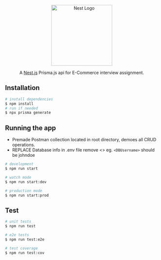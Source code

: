 <p align="center">
  <a href="http://nestjs.com/" target="blank"><img src="https://nestjs.com/img/logo-small.svg" width="200" alt="Nest Logo" /></a>
</p>

[circleci-image]: https://img.shields.io/circleci/build/github/nestjs/nest/master?token=abc123def456
[circleci-url]: https://circleci.com/gh/nestjs/nest

  <p align="center">A <a href="http://nodejs.org" target="_blank">Nest.js</a> Prisma.js api for E-Commerce interview assignment.</p>
    <p align="center">

## Installation

```bash
# install dependencies
$ npm install
# run if needed
$ npx prisma generate
```

## Running the app

- Premade Postman collection located in root directory, demoes all CRUD operations.
- REPLACE Database info in .env file remove <> eg. ```<DBUsername>``` should be johndoe

```bash
# development
$ npm run start

# watch mode
$ npm run start:dev

# production mode
$ npm run start:prod
```

## Test

```bash
# unit tests
$ npm run test

# e2e tests
$ npm run test:e2e

# test coverage
$ npm run test:cov
```
